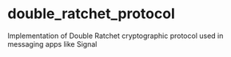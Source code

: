 # double_ratchet_protocol
Implementation of Double Ratchet cryptographic protocol used in messaging apps like Signal
